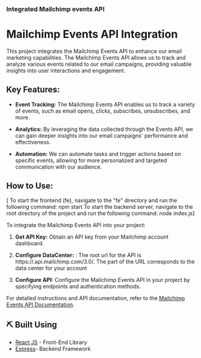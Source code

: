 
<h3 align="left">Integrated Mailchimp events API</h3>



# Mailchimp Events API Integration

This project integrates the Mailchimp Events API to enhance our email marketing capabilities. The Mailchimp Events API allows us to track and analyze various events related to our email campaigns, providing valuable insights into user interactions and engagement.

## Key Features:

- **Event Tracking:** The Mailchimp Events API enables us to track a variety of events, such as email opens, clicks, subscribes, unsubscribes, and more.

- **Analytics:** By leveraging the data collected through the Events API, we can gain deeper insights into our email campaigns' performance and effectiveness.

- **Automation:** We can automate tasks and trigger actions based on specific events, allowing for more personalized and targeted communication with our audience.

## How to Use:
 [ To start the frontend (fe), navigate to the "fe" directory and run the following command: npm start
  To start the backend server, navigate to the root directory of the project and run the following command: node index.js] 


To integrate the Mailchimp Events API into your project:

1. **Get API Key:** Obtain an API key from your Mailchimp account dashboard.

2. **Configure DataCenter:** : The root url for the API is https://<dc>.api.mailchimp.com/3.0/. The <dc> part of the URL corresponds to the data center for your account

3. **Configure API:** Configure the Mailchimp Events API in your project by specifying endpoints and authentication methods.

For detailed instructions and API documentation, refer to the [Mailchimp Events API Documentation](https://mailchimp.com/developer/marketing/api/list-member-events/list-member-events/).



## ⛏️ Built Using <a name = "built_using"></a>

- [React JS](https://reactjs.org/) - Front-End Library
- [Express](https://expressjs.com/)- Backend Framework
